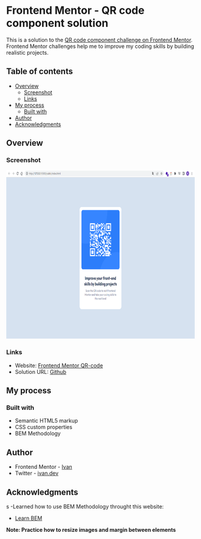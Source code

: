 # Frontend Mentor - QR code component solution

This is a solution to the [QR code component challenge on Frontend Mentor](https://www.frontendmentor.io/challenges/qr-code-component-iux_sIO_H). Frontend Mentor challenges help me to improve my coding skills by building realistic projects.

## Table of contents

- [Overview](#overview)
  - [Screenshot](#screenshot)
  - [Links](#links)
- [My process](#my-process)
  - [Built with](#built-with)
- [Author](#author)
- [Acknowledgments](#acknowledgments)

## Overview

### Screenshot

<img src="./public/Frontend-Mentor-QR-code-component.png" height="450" width="700" >

### Links

- Website: [Frontend Mentor QR-code](https://your-solution-url.com)
- Solution URL: [Github](https://github.com/adrian12352/qr-code-component-main)

## My process

### Built with

- Semantic HTML5 markup
- CSS custom properties
- BEM Methodology

## Author

- Frontend Mentor - [Ivan](https://www.frontendmentor.io/profile/adrian12352)
- Twitter - [ivan.dev](https://twitter.com/GraciasJs_)

## Acknowledgments

s
-Learned how to use BEM Methodology throught this website:

- [Learn BEM](https://en.bem.info/methodology/quick-start/)

**Note: Practice how to resize images and margin between elements**
